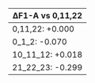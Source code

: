| ΔF1-A vs 0,11,22 |
| --- |
| 0,11,22: +0.000 |
| 0_1_2: -0.070 |
| 10_11_12: +0.018 |
| 21_22_23: -0.299 |
